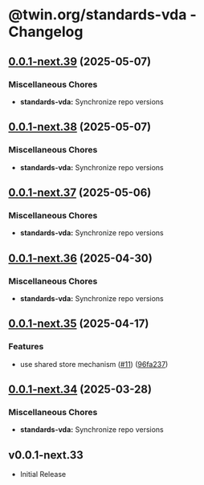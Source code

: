 # @twin.org/standards-vda - Changelog

## [0.0.1-next.39](https://github.com/twinfoundation/standards/compare/standards-vda-v0.0.1-next.38...standards-vda-v0.0.1-next.39) (2025-05-07)


### Miscellaneous Chores

* **standards-vda:** Synchronize repo versions

## [0.0.1-next.38](https://github.com/twinfoundation/standards/compare/standards-vda-v0.0.1-next.37...standards-vda-v0.0.1-next.38) (2025-05-07)


### Miscellaneous Chores

* **standards-vda:** Synchronize repo versions

## [0.0.1-next.37](https://github.com/twinfoundation/standards/compare/standards-vda-v0.0.1-next.36...standards-vda-v0.0.1-next.37) (2025-05-06)


### Miscellaneous Chores

* **standards-vda:** Synchronize repo versions

## [0.0.1-next.36](https://github.com/twinfoundation/standards/compare/standards-vda-v0.0.1-next.35...standards-vda-v0.0.1-next.36) (2025-04-30)


### Miscellaneous Chores

* **standards-vda:** Synchronize repo versions

## [0.0.1-next.35](https://github.com/twinfoundation/standards/compare/standards-vda-v0.0.1-next.34...standards-vda-v0.0.1-next.35) (2025-04-17)


### Features

* use shared store mechanism ([#11](https://github.com/twinfoundation/standards/issues/11)) ([96fa237](https://github.com/twinfoundation/standards/commit/96fa23735f69c1fc7e3d0019b527634fa0a042d9))

## [0.0.1-next.34](https://github.com/twinfoundation/standards/compare/standards-vda-v0.0.1-next.33...standards-vda-v0.0.1-next.34) (2025-03-28)


### Miscellaneous Chores

* **standards-vda:** Synchronize repo versions

## v0.0.1-next.33

- Initial Release
